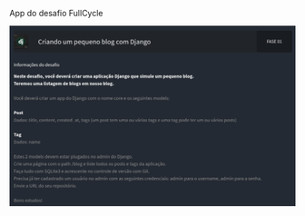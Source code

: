 App do desafio FullCycle

![DesafioFullCycle](https://github.com/Fernando8312/desafiofullcycle/blob/main/Telas/desafio.png)
